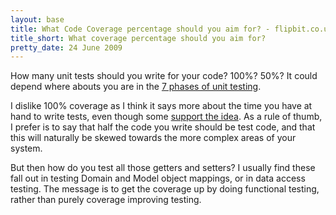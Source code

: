 ```yaml
---
layout: base
title: What Code Coverage percentage should you aim for? - flipbit.co.uk
title_short: What coverage percentage should you aim for?
pretty_date: 24 June 2009
---
```


How many unit tests should you write for your code? 100%? 50%? It could
depend where abouts you are in the [7 phases of unit testing][].

I dislike 100% coverage as I think it says more about the time you have
at hand to write tests, even though some [support the idea][]. As a rule
of thumb, I prefer is to say that half the code you write should be test
code, and that this will naturally be skewed towards the more complex
areas of your system.

But then how do you test all those getters and setters? I usually find
these fall out in testing Domain and Model object mappings, or in data
access testing. The message is to get the coverage up by doing
functional testing, rather than purely coverage improving testing.

  [7 phases of unit testing]: http://codebetter.com/blogs/karlseguin/archive/2009/04/27/the-7-phases-of-unit-testing.aspx
  [support the idea]: http://codebetter.com/blogs/patricksmacchia/archive/2009/06/13/i-love-100-coverage.aspx